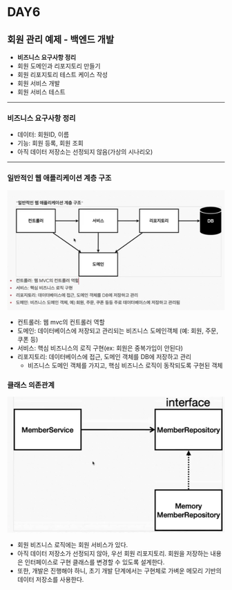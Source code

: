 # DAY6

## 회원 관리 예제 - 백엔드 개발

- **비즈니스 요구사항 정리**
- 회원 도메인과 리포지토리 만들기
- 회원 리포지토리 테스트 케이스 작성
- 회원 서비스 개발
- 회원 서비스 테스트

---

### 비즈니스 요구사항 정리

- 데이터: 회원ID, 이름
- 기능: 회원 등록, 회원 조회
- 아직 데이터 저장소는 선정되지 않음(가상의 시나리오)

---

### 일반적인 웹 애플리케이션 계층 구조

![일반적인 웹 애플리케이션 계층 구조](./img/DAY6/general_webapplication_structure.png)

- 컨트롤러: 웹 mvc의 컨트롤러 역할
- 도메인: 데이터베이스에 저장되고 관리되는 비즈니스 도메인객체 (예: 회원, 주문, 쿠폰 등)
- 서비스: 핵심 비즈니스의 로직 구현(ex: 회원은 중복가입이 안된다)
- 리포지토리: 데이터베이스에 접근, 도메인 객체를 DB에 저장하고 관리
  - 비즈니스 도메인 객체를 가지고, 핵심 비즈니스 로직이 동작되도록 구현된 객체

### 클래스 의존관계

![일반적인 웹 애플리케이션 계층 구조](./img/DAY6/class_dependency_relationship.png)

- 회원 비즈니스 로직에는 회원 서비스가 있다.
- 아직 데이터 저장소가 선정되지 않아, 우선 회원 리포지토리. 회원을 저장하는 내용은 인터페이스로 구현 클래스를 변경할 수 있도록 설계한다.
- 또한, 개발은 진행해야 하니, 초기 개발 단계에서는 구현체로 가벼운 메모리 기반의 데이터 저장소를 사용한다.
